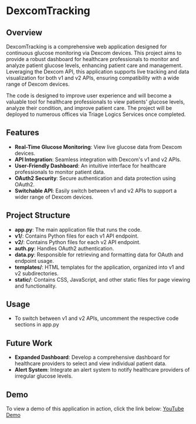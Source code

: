 # DexcomTracking

## Overview
DexcomTracking is a comprehensive web application designed for continuous glucose monitoring via Dexcom devices. This project aims to provide a robust dashboard for healthcare professionals to monitor and analyze patient glucose levels, enhancing patient care and management. Leveraging the Dexcom API, this application supports live tracking and data visualization for both v1 and v2 APIs, ensuring compatibility with a wide range of Dexcom devices.

The code is designed to improve user experience and will become a valuable tool for healthcare professionals to view patients' glucose levels, analyze their condition, and improve patient care. The project will be deployed to numerous offices via Triage Logics Services once completed.

## Features
- **Real-Time Glucose Monitoring**: View live glucose data from Dexcom devices.
- **API Integration**: Seamless integration with Dexcom's v1 and v2 APIs.
- **User-Friendly Dashboard**: An intuitive interface for healthcare professionals to monitor patient data.
- **OAuth2 Security**: Secure authentication and data protection using OAuth2.
- **Switchable API**: Easily switch between v1 and v2 APIs to support a wider range of Dexcom devices.


## Project Structure
- **app.py**: The main application file that runs the code.
- **v1/**: Contains Python files for each v1 API endpoint.
- **v2/**: Contains Python files for each v2 API endpoint.
- **auth.py**: Handles OAuth2 authentication.
- **data.py**: Responsible for retrieving and formatting data for OAuth and endpoint usage.
- **templates/**: HTML templates for the application, organized into v1 and v2 subdirectories.
- **static/**: Contains CSS, JavaScript, and other static files for page viewing and functionality.

## Usage
- To switch between v1 and v2 APIs, uncomment the respective code sections in app.py


## Future Work
- **Expanded Dashboard**: Develop a comprehensive dashboard for healthcare providers to select and view individual patient data.
- **Alert System**: Integrate an alert system to notify healthcare providers of irregular glucose levels.



## Demo
To view a demo of this application in action, click the link below:
[YouTube Demo](https://youtu.be/epw2IpoW-VU)
